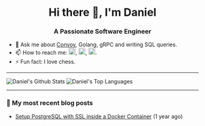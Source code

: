 ### 

<h1 align="center">Hi there 👋, I'm Daniel</h1>
<h3 align="center">A Passionate Software Engineer</h3>

- 💬 Ask me about [Convoy](https://github.com/frain-dev/convoy), Golang, gRPC and writing SQL queries.
- 📫 How to reach me: [<img src='https://img.icons8.com/fluency/48/000000/gmail-new.png' alt='gmail' height='18'>](mailto:danvixent@gmail.com), [<img src='https://img.icons8.com/color/48/000000/twitter--v1.png' alt='twitter' height='18'>](https://twitter.com/danvixent), [<img src='https://img.icons8.com/external-justicon-flat-justicon/64/000000/external-linkedin-social-media-justicon-flat-justicon.png' alt='LinkedIn' height='18'>](https://linkedin.com/in/daniel-oluojomu).
- ⚡ Fun fact: I love chess.

---

<img align="left" alt="Daniel's Github Stats" src="https://github-readme-stats.vercel.app/api?username=danvixent&theme=dark&show_icons=true&line_height=40&count_private=true"/>

<img alt="Daniel's Top Languages" src="https://github-readme-stats.vercel.app/api/top-langs/?username=danvixent&line_height=30&theme=dark&show_icons=true" />

<br/>

---

### 📝 My most recent blog posts

- [Setup PostgreSQL with SSL inside a Docker Container](https://dev.to/danvixent/how-to-setup-postgresql-with-ssl-inside-a-docker-container-5f3) (1 year ago)
